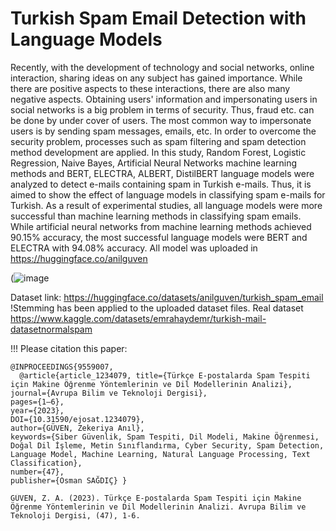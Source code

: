 # Turkish Spam Email Detection with Language Models

Recently, with the development of technology and social networks, online interaction, sharing ideas on any subject has gained importance. 
While there are positive aspects to these interactions, there are also many negative aspects. Obtaining users' information and impersonating 
users in social networks is a big problem in terms of security. Thus, fraud etc. can be done by under cover of users. The most common way to
impersonate users is by sending spam messages, emails, etc. In order to overcome the security problem, processes such as spam filtering and 
spam detection method development are applied. In this study, Random Forest, Logistic Regression, Naive Bayes, Artificial Neural Networks 
machine learning methods and BERT, ELECTRA, ALBERT, DistilBERT language models were analyzed to detect e-mails containing spam in Turkish e-mails. 
Thus, it is aimed to show the effect of language models in classifying spam e-mails for Turkish. As a result of experimental studies, all 
language models were more successful than machine learning methods in classifying spam emails. While artificial neural networks from machine 
learning methods achieved 90.15% accuracy, the most successful language models were BERT and ELECTRA with 94.08% accuracy.
All model was uploaded in https://huggingface.co/anilguven

(![image](https://github.com/anil1055/Turkish_spam_email_detection_with_language_models/assets/17703776/cbf20f00-3894-4721-a748-59eaf64c3c1f)



Dataset link: https://huggingface.co/datasets/anilguven/turkish_spam_email 
!Stemming has been applied to the uploaded dataset files. Real dataset https://www.kaggle.com/datasets/emrahaydemr/turkish-mail-datasetnormalspam

!!! Please citation this paper: 
```
@INPROCEEDINGS{9559007,
  @article{article_1234079, title={Türkçe E-postalarda Spam Tespiti için Makine Öğrenme Yöntemlerinin ve Dil Modellerinin Analizi},
journal={Avrupa Bilim ve Teknoloji Dergisi},
pages={1–6},
year={2023},
DOI={10.31590/ejosat.1234079},
author={GÜVEN, Zekeriya Anıl},
keywords={Siber Güvenlik, Spam Tespiti, Dil Modeli, Makine Öğrenmesi, Doğal Dil İşleme, Metin Sınıflandırma, Cyber Security, Spam Detection, Language Model, Machine Learning, Natural Language Processing, Text Classification},
number={47},
publisher={Osman SAĞDIÇ} }
```

```
GÜVEN, Z. A. (2023). Türkçe E-postalarda Spam Tespiti için Makine Öğrenme Yöntemlerinin ve Dil Modellerinin Analizi. Avrupa Bilim ve Teknoloji Dergisi, (47), 1-6.
```
